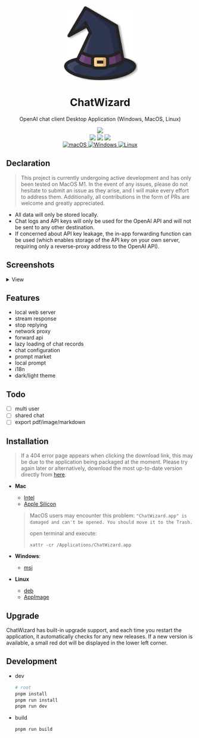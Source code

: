 <p align=center>
  <img width="200" src="./assets/logo.png" alt="ChatWizard">
  <h1 align="center">ChatWizard</h1>
  <p align="center">OpenAI chat client Desktop Application (Windows, MacOS, Linux)</p>
</p>

<div align=center>
  <div align=center>
    <a href="./README-ZH_CN.md">
        <img src="https://img.shields.io/badge/%E7%AE%80%E4%BD%93%E4%B8%AD%E6%96%87-Simplified%20Chinese-blue" />
    </a>
  </div>
  <div>
    <img src="https://img.shields.io/github/package-json/v/lisiur/ChatWizard" />
    <img src="https://visitor-badge.glitch.me/badge?page_id=lisiur.ChatWizard" />
    <img src="https://img.shields.io/github/downloads/lisiur/ChatWizard/total" />
  </div>
  <div>
    <a href="https://github.com/lisiur/ChatWizard/releases/latest">
      <img alt="macOS" src="https://img.shields.io/badge/-macOS-black?logo=apple&logoColor=white" />
    </a>
    <a href="https://github.com/lisiur/ChatWizard/releases/latest">
      <img alt="Windows" src="https://img.shields.io/badge/-Windows-blue?logo=windows&logoColor=white" />
    </a>
    <a href="https://github.com/lisiur/ChatWizard/releases/latest">
      <img alt="Linux" src="https://img.shields.io/badge/-Linux-yellow?logo=linux&logoColor=white" />
    </a>
  </div>
</div>

## Declaration

> This project is currently undergoing active development and has only been tested on MacOS M1. In the event of any issues, please do not hesitate to submit an issue as they arise, and I will make every effort to address them. Additionally, all contributions in the form of PRs are welcome and greatly appreciated.

- All data will only be stored locally.
- Chat logs and API keys will only be used for the OpenAI API and will not be sent to any other destination.
- If concerned about API key leakage, the in-app forwarding function can be used (which enables storage of the API key on your own server, requiring only a reverse-proxy address to the OpenAI API).


## Screenshots

<details>
<summary>View</summary>
<img src="./assets/chat.jpeg" />
<img src="./assets/chat-menus.jpeg" />
<img src="./assets/chat-config.jpeg" />
<img src="./assets/prompt.jpeg" />
<img src="./assets/prompt-menus.jpeg" />
<img src="./assets/prompt-market.jpeg" />
<img src="./assets/prompt-market-menu.jpeg" />
<img src="./assets/setting.jpeg" />
<img src="./assets/light-theme.jpeg" />
</details>

## Features

- local web server
- stream response
- stop replying
- network proxy
- forward api
- lazy loading of chat records
- chat configuration
- prompt market
- local prompt
- i18n
- dark/light theme

## Todo

- [ ] multi user
- [ ] shared chat
- [ ] export pdf/image/markdown

## Installation

> If a 404 error page appears when clicking the download link, this may be due to the application being packaged at the moment. Please try again later or alternatively, download the most up-to-date version directly from [here](https://github.com/lisiur/ChatWizard/releases/latest).

- **Mac**

    - [Intel](https://github.com/lisiur/ChatWizard/releases/download/v0.0.57/ChatWizard_0.0.57_x64.dmg)
    - [Apple Silicon](https://github.com/lisiur/ChatWizard/releases/download/v0.0.57/ChatWizard_0.0.57_aarch64.dmg)

    > MacOS users may encounter this problem: `"ChatWizard.app" is damaged and can't be opened. You should move it to the Trash.`
    > 
    > open terminal and execute:
    > 
    > ```shell
    > xattr -cr /Applications/ChatWizard.app
    > ```

- **Windows**: 

    - [msi](https://github.com/lisiur/ChatWizard/releases/download/v0.0.57/ChatWizard_0.0.57_x64_en-US.msi)

- **Linux**
    - [deb](https://github.com/lisiur/ChatWizard/releases/download/v0.0.57/chat-wizard_0.0.57_amd64.deb)
    - [AppImage](https://github.com/lisiur/ChatWizard/releases/download/v0.0.57/chat-wizard_0.0.57_amd64.AppImage)

## Upgrade

ChatWizard has built-in upgrade support, and each time you restart the application, it automatically checks for any new releases. If a new version is available, a small red dot will be displayed in the lower left corner.

## Development

- dev

    ```bash
    # root
    pnpm install
    pnpm run install
    pnpm run dev
    ```

- build

    ```bash
    pnpm run build
    ```


